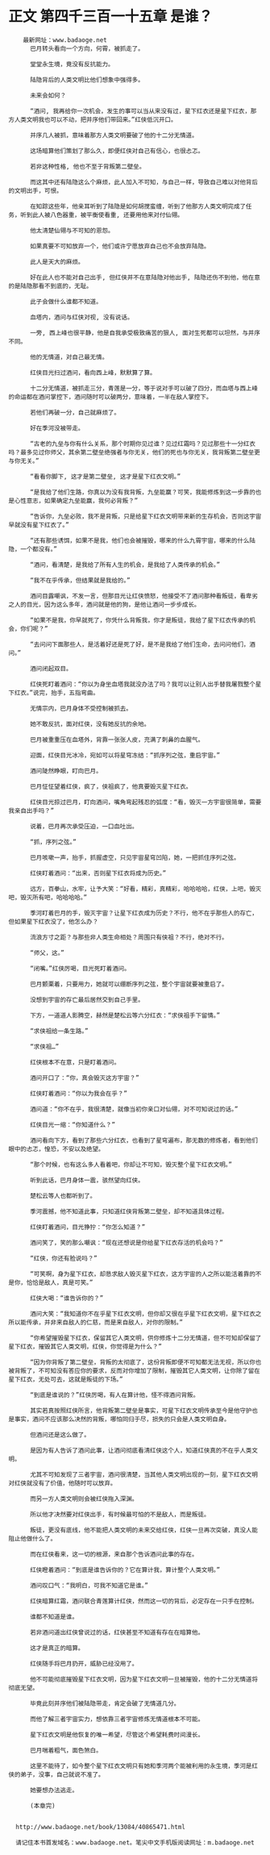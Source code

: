 # 正文 第四千三百一十五章 是谁？
        最新网址：www.badaoge.net
          巴月转头看向一个方向，何霄，被抓走了。
      
          堂堂永生境，竟没有反抗能力。
      
          陆隐背后的人类文明比他们想象中强得多。
      
          未来会如何？
      
          “酒问, 我再给你一次机会，发生的事可以当从来没有过，星下红衣还是星下红衣，那方人类文明我也可以不动，把并序他们带回来。”红侠低沉开口。
      
          并序几人被抓，意味着那方人类文明要破了他的十二分无情道。
      
          这场暗算他们策划了那么久，即便红侠对自己有信心，也很忐忑。
      
          若非这种性格, 他也不至于背叛第二壁垒。
      
          而这其中还有陆隐这么个麻烦，此人加入不可知，与自己一样，导致自己难以对他背后的文明出手，可恨。
      
          在知踪这些年，他亲耳听到了陆隐是如何胡搅蛮缠，听到了他那方人类文明完成了任务，听到此人被八色器重，被平衡使看重, 还要用他来对付仙翎。
      
          他太清楚仙翎与不可知的恩怨。
      
          如果真要不可知放弃一个，他们或许宁愿放弃自己也不会放弃陆隐。
      
          此人是天大的麻烦。
      
          好在此人也不能对自己出手, 但红侠并不在意陆隐对他出手, 陆隐还伤不到他，他在意的是陆隐那看不到底的，无耻。
      
          此子会做什么谁都不知道。
      
          血塔内，酒问与红侠对视, 没有说话。
      
          一旁, 西上峰也很平静，他是自我承受极致痛苦的狠人, 面对生死都可以坦然，与并序不同。
      
          他的无情道，对自己最无情。
      
          红侠目光扫过酒问，看向西上峰，默默算了算。
      
          十二分无情道，被抓走三分，青莲是一分，等于说对手可以破了四分，而血塔与西上峰的命运都在酒问掌控下，酒问随时可以破两分，意味着，一半在敌人掌控下。
      
          若他们再破一分，自己就麻烦了。
      
          好在季河没被带走。
      
          “古老的九垒与你有什么关系，那个时期你见过谁？见过红霜吗？见过那些十一分红衣吗？最多见过你师父，其余第二壁垒绝强者与你无关，他们的死也与你无关，我背叛第二壁垒更与你无关。”
      
          “看看你脚下, 这才是第二壁垒, 这才是星下红衣文明。”
      
          “是我给了他们生路，你真以为没有我背叛，九垒能赢？可笑，我能修炼到这一步靠的也是心性意志，如果确定九垒能赢，我何必背叛？”
      
          “告诉你，九垒必败，我不是背叛，只是给星下红衣文明带来新的生存机会，否则这宇宙早就没有星下红衣了。”
      
          “还有那些诱饵，如果不是我，他们也会被摧毁，哪来的什么九霄宇宙，哪来的什么陆隐，一个都没有。”
      
          “酒问，看清楚，是我给了所有人生的机会，是我给了人类传承的机会。”
      
          “我不在乎传承，但结果就是我给的。”
      
          酒问目露嘲讽，不发一言，但那目光让红侠愤怒，他接受不了酒问那种看叛徒，看卑劣之人的目光，因为这么多年，酒问就是他的狗，是他让酒问一步步成长。
      
          “如果不是我，你早就死了，你凭什么背叛我，你才是叛徒，我给了星下红衣传承的机会，你们呢？”
      
          “去问问下面那些人，是活着好还是死了好，是不是我给了他们生命，去问问他们，酒问。”
      
          酒问闭起双目。
      
          红侠死盯着酒问：“你以为身坐血塔我就没办法了吗？我可以让别人出手替我屠戮整个星下红衣。”说完，抬手，五指弯曲。
      
          无情宗内，巴月身体不受控制被抓去。
      
          她不敢反抗，面对红侠，没有她反抗的余地。
      
          巴月被重重压在血塔外，背靠一张张人皮，充满了刺鼻的血腥气。
      
          迎面，红侠目光冰冷，宛如可以将星穹冻结：“抓序列之弦，重启宇宙。”
      
          酒问陡然睁眼，盯向巴月。
      
          巴月怔怔望着红侠，疯了，侠祖疯了，他真要毁灭星下红衣。
      
          红侠目光掠过巴月，盯向酒问，嘴角弯起残忍的弧度：“看，毁灭一方宇宙很简单，需要我亲自出手吗？”
      
          说着，巴月再次承受压迫，一口血吐出。
      
          “抓，序列之弦。”
      
          巴月咳嗽一声，抬手，抓握虚空，只见宇宙星穹凹陷，她，一把抓住序列之弦。
      
          红侠盯着酒问：“出来，否则星下红衣将成为历史。”
      
          远方，百拳山，水牢，让予大笑：“好看，精彩，真精彩，哈哈哈哈，红侠，上吧，毁灭吧，毁灭所有吧，哈哈哈哈。”
      
          季河盯着巴月的手，毁灭宇宙？让星下红衣成为历史？不行，他不在乎那些人的存亡，但如果星下红衣没了，他怎么办？
      
          流浪方寸之距？与那些非人类生命相处？周围只有侠祖？不行，绝对不行。
      
          “师父，这。”
      
          “闭嘴。”红侠厉喝，目光死盯着酒问。
      
          巴月颤栗着，只要用力，她就可以绷断序列之弦，整个宇宙就要被重启了。
      
          没想到宇宙的存亡最后居然交到自己手里。
      
          下方，一道道人影腾空，赫然是楚松云等六分红衣：“求侠祖手下留情。”
      
          “求侠祖给一条生路。”
      
          “求侠祖…”
      
          红侠根本不在意，只是盯着酒问。
      
          酒问开口了：“你，真会毁灭这方宇宙？”
      
          红侠盯着酒问：“你以为我会在乎？”
      
          酒问道：“你不在乎，我很清楚，就像当初你亲口对仙翎，对不可知说过的话。”
      
          红侠目光一缩：“你知道什么？”
      
          酒问看向下方，看到了那些六分红衣，也看到了星穹遍布，那无数的修炼者，看到他们眼中的忐忑，惶恐，不安以及绝望。
      
          “那个时候，也有这么多人看着吧，你却让不可知，毁灭整个星下红衣文明。”
      
          听到此话，巴月身体一震，骇然望向红侠。
      
          楚松云等人也都听到了。
      
          季河震撼，他不知道此事，只知道红侠背叛第二壁垒，却不知道具体过程。
      
          红侠盯着酒问，目光狰狞：“你怎么知道？”
      
          酒问笑了，笑的那么嘲讽：“现在还想说是你给星下红衣存活的机会吗？”
      
          “红侠，你还有脸说吗？”
      
          “可笑啊，身为星下红衣，却恳求敌人毁灭星下红衣，这方宇宙的人之所以能活着靠的不是你，恰恰是敌人，真是可笑。”
      
          红侠大喝：“谁告诉你的？”
      
          酒问大笑：“我知道你不在乎星下红衣文明，但你却又很在乎星下红衣文明，星下红衣之所以能传承，并非来自敌人的仁慈，而是来自敌人，对你的限制。”
      
          “你希望摧毁星下红衣，保留其它人类文明，供你修炼十二分无情道，但不可知却保留了星下红衣，摧毁其它人类文明，红侠，你觉得是为什么？”
      
          “因为你背叛了第二壁垒，背叛的太彻底了，这份背叛即便不可知都无法无视，所以你也被背叛了，不可知没有答应你的要求，反而对你增加了限制，摧毁其它人类文明，让你除了留在星下红衣，无处可去，这就是叛徒的下场。”
      
          “到底是谁说的？”红侠厉喝，有人在算计他，怪不得酒问背叛。
      
          其实若真按照红侠所言，他背叛第二壁垒是事实，可星下红衣文明传承至今是他守护也是事实，酒问不应该那么决然的背叛，哪怕同归于尽，损失的只会是人类文明自身。
      
          但酒问还是这么做了。
      
          是因为有人告诉了酒问此事，让酒问彻底看清红侠这个人，知道红侠真的不在乎人类文明。
      
          尤其不可知发现了三者宇宙，酒问很清楚，当其他人类文明出现的一刻，星下红衣文明对红侠就没有了价值，他随时可以放弃。
      
          而另一方人类文明则会被红侠拖入深渊。
      
          所以他才决然要对红侠出手，有时候最可怕的不是敌人，而是叛徒。
      
          叛徒，更没有底线，他不能把人类文明的未来交给红侠，红侠一旦再次突破，真没人能阻止他做什么了。
      
          而在红侠看来，这一切的根源，来自那个告诉酒问此事的存在。
      
          红侠瞪着酒问：“到底是谁告诉你的？它在算计我，算计整个人类文明。”
      
          酒问叹口气：“我明白，可我不知道它是谁。”
      
          红侠暗算红霜，酒问联合青莲算计红侠，然而这一切的背后，必定存在一只手在控制。
      
          谁都不知道是谁。
      
          若非酒问道出红侠曾说过的话，红侠甚至不知道有存在在暗算他。
      
          这才是真正的暗算。
      
          红侠随手将巴月扔开，威胁已经没用了。
      
          他不可能彻底摧毁星下红衣文明，因为星下红衣文明一旦被摧毁，他的十二分无情道将彻底无望。
      
          毕竟此刻并序他们被陆隐带走，肯定会破了无情道几分。
      
          而他了解三者宇宙实力，想依靠三者宇宙修炼无情道根本不可能。
      
          星下红衣文明是他恢复的唯一希望，尽管这个希望耗费时间漫长。
      
          巴月喘着粗气，面色煞白。
      
          这里不能待了，如今整个星下红衣文明只有她和季河两个能被利用的永生境，季河是红侠的弟子，没事，自己就说不准了。
      
          她要想办法逃走。
      
          (本章完)
      
      
      http://www.badaoge.net/book/13084/40865471.html
      
      请记住本书首发域名：www.badaoge.net。笔尖中文手机版阅读网址：m.badaoge.net